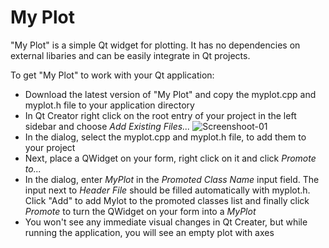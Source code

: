 # My Plot

"My Plot" is a simple Qt widget for plotting. It has no dependencies  on external libaries and can be easily integrate in Qt projects. 

To get "My Plot" to work with your Qt application:

- Download the latest version of "My Plot" and copy the myplot.cpp and myplot.h file to your application directory
- In Qt Creator right click on the root entry of your project in the left sidebar and choose *Add Existing Files...*
![Screenshoot-01](Screenshoots/My-Plot-01.jpg)
- In the dialog, select the myplot.cpp and myplot.h file, to add them to your project
- Next, place a QWidget on your form, right click on it and click *Promote to...*
- In the dialog, enter *MyPlot* in the *Promoted Class Name* input field. The input next to *Header File* should be filled automatically with myplot.h. Click "Add" to add Mylot to the promoted classes list and finally click *Promote* to turn the QWidget on your form into a *MyPlot*
- You won't see any immediate visual changes in Qt Creater, but while running the application, you will see an empty plot with axes
